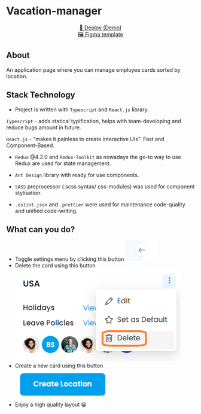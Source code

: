 # Vacation-manager

<p align="center">
  <a href="https://vacation-manager.netlify.app/">🚀 Deploy (Demo)</a> <br>
  <a href="https://www.figma.com/file/wBej1ryKixAUozkXrGd2B2/Vacation-manager">🖼️ Figma template</a>
</p>

## About

An application page where you can manage employee cards sorted by location.

## Stack Technology

- Project is written with `Typescript` and `React.js` library.

`Typescript` - adds statical typification, helps with team-developing and reduce bugs amount in future.

`React.js` - "makes it painless to create interactive UIs". Fast and Component-Based.

- `Redux` @4.2.0 and `Redux-Toolkit` as nowadays the go-to way to use Redux are used for state management.

- `Ant Design` library with ready for use components.

- `SASS` preprocessor (.scss syntax/ css-modules) was used for component stylisation.

- `.eslint.json` and `.prettier` were used for maintenance code-quality and unified code-writing.

## What can you do?

- Toggle settings menu by clicking this button ![](./helpers/images/settings-button.png)
- Delete the card using this button ![](./helpers/images/delete-button.png)
- Create a new card using this button ![](./helpers/images/create-button.png)
- Enjoy a high quality layout 😀
